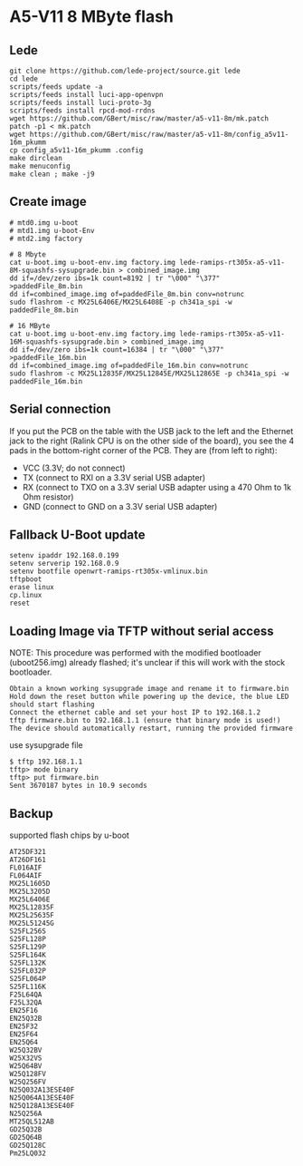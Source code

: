 A5-V11 8 MByte flash
====================

Lede
----
```
git clone https://github.com/lede-project/source.git lede
cd lede
scripts/feeds update -a
scripts/feeds install luci-app-openvpn
scripts/feeds install luci-proto-3g
scripts/feeds install rpcd-mod-rrdns
wget https://github.com/GBert/misc/raw/master/a5-v11-8m/mk.patch
patch -p1 < mk.patch
wget https://github.com/GBert/misc/raw/master/a5-v11-8m/config_a5v11-16m_pkumm
cp config_a5v11-16m_pkumm .config
make dirclean
make menuconfig
make clean ; make -j9
```

Create image
------------
```
# mtd0.img u-boot
# mtd1.img u-boot-Env
# mtd2.img factory

# 8 Mbyte
cat u-boot.img u-boot-env.img factory.img lede-ramips-rt305x-a5-v11-8M-squashfs-sysupgrade.bin > combined_image.img
dd if=/dev/zero ibs=1k count=8192 | tr "\000" "\377" >paddedFile_8m.bin
dd if=combined_image.img of=paddedFile_8m.bin conv=notrunc    
sudo flashrom -c MX25L6406E/MX25L6408E -p ch341a_spi -w paddedFile_8m.bin

# 16 MByte
cat u-boot.img u-boot-env.img factory.img lede-ramips-rt305x-a5-v11-16M-squashfs-sysupgrade.bin > combined_image.img
dd if=/dev/zero ibs=1k count=16384 | tr "\000" "\377" >paddedFile_16m.bin
dd if=combined_image.img of=paddedFile_16m.bin conv=notrunc
sudo flashrom -c MX25L12835F/MX25L12845E/MX25L12865E -p ch341a_spi -w paddedFile_16m.bin
```

Serial connection
-----------------
If you put the PCB on the table with the USB jack to the left and the Ethernet jack to the right (Ralink CPU is on the other side of the board), you see the 4 pads in the bottom-right corner of the PCB. They are (from left to right):

- VCC (3.3V; do not connect)
- TX (connect to RXI on a 3.3V serial USB adapter)
- RX (connect to TXO on a 3.3V serial USB adapter using a 470 Ohm to 1k Ohm resistor)
- GND (connect to GND on a 3.3V serial USB adapter)

Fallback U-Boot update
----------------------

```
setenv ipaddr 192.168.0.199
setenv serverip 192.168.0.9
setenv bootfile openwrt-ramips-rt305x-vmlinux.bin
tftpboot
erase linux
cp.linux
reset
```

Loading Image via TFTP without serial access
--------------------------------------------

NOTE: This procedure was performed with the modified bootloader (uboot256.img) already flashed; it's unclear if this will work with the stock bootloader.

    Obtain a known working sysupgrade image and rename it to firmware.bin
    Hold down the reset button while powering up the device, the blue LED should start flashing
    Connect the ethernet cable and set your host IP to 192.168.1.2
    tftp firmware.bin to 192.168.1.1 (ensure that binary mode is used!)
    The device should automatically restart, running the provided firmware

use sysupgrade file
```
$ tftp 192.168.1.1
tftp> mode binary
tftp> put firmware.bin
Sent 3670187 bytes in 10.9 seconds
```


Backup
------

supported flash chips by u-boot
```
AT25DF321
AT26DF161
FL016AIF
FL064AIF
MX25L1605D
MX25L3205D
MX25L6406E
MX25L12835F
MX25L25635F
MX25L51245G
S25FL256S
S25FL128P
S25FL129P
S25FL164K
S25FL132K
S25FL032P
S25FL064P
S25FL116K
F25L64QA
F25L32QA
EN25F16
EN25Q32B
EN25F32
EN25F64
EN25Q64
W25Q32BV
W25X32VS
W25Q64BV
W25Q128FV
W25Q256FV
N25Q032A13ESE40F
N25Q064A13ESE40F
N25Q128A13ESE40F
N25Q256A
MT25QL512AB
GD25Q32B
GD25Q64B
GD25Q128C
Pm25LQ032
```

